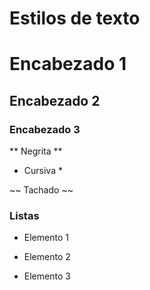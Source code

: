 # Estilos de texto

# Encabezado 1
## Encabezado 2
### Encabezado 3

** Negrita **

* Cursiva *

~~ Tachado ~~

### Listas
- Elemento 1
* Elemento 2
+ Elemento 3
